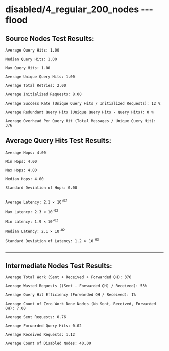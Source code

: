 # disabled/4_regular_200_nodes --- flood
## Source Nodes Test Results:
	Average Query Hits: 1.00

	Median Query Hits: 1.00

	Max Query Hits: 1.00

	Average Unique Query Hits: 1.00

	Average Total Retries: 2.00

	Average Initialized Requests: 8.00

	Average Success Rate (Unique Query Hits / Initialized Requests): 12 %

	Average Redundant Query Hits (Unique Query Hits - Query Hits): 0 %

	Average Overhead Per Query Hit (Total Messages / Unique Query Hit): 376



## Average Query Hits Test Results:
<pre><code>Average Hops: 4.00

Min Hops: 4.00

Max Hops: 4.00

Median Hops: 4.00

Standard Deviation of Hops: 0.00


Average Latency: 2.1 × 10<sup>-02</sup>

Max Latency: 2.3 × 10<sup>-02</sup>

Min Latency: 1.9 × 10<sup>-02</sup>

Median Latency: 2.1 × 10<sup>-02</sup>

Standard Deviation of Latency: 1.2 × 10<sup>-03</sup>

</code></pre>

---------------------------------------------
## Intermediate Nodes Test Results:

	Average Total Work (Sent + Received + Forwarded QH): 376

	Average Wasted Requests ((Sent - Forwarded QH) / Received): 53%

	Average Query Hit Efficiency (Forwarded QH / Received): 1%

	Average Count of Zero Work Done Nodes (No Sent, Received, Forwarded QH): 7.00

	Average Sent Requests: 0.76

	Average Forwarded Query Hits: 0.02

	Average Received Requests: 1.12

	Average Count of Disabled Nodes: 40.00

